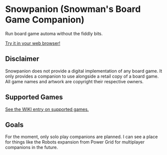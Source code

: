 # Snowpanion (Snowman's Board Game Companion)

Run board game automa without the fiddly bits.

[Try it in your web browser!](https://xbigtk13x.github.io/snowpanion/)

## Disclaimer

Snowpanion does not provide a digital implementation of any board game. It only provides a companion to use alongside a retail copy of a board game. All game names and artwork are copyright their respective owners.

## Supported Games

[See the WIKI entry on supported games.](https://github.com/XBigTK13X/snowpanion/wiki/Supported-Games)

## Goals

For the moment, only solo play companions are planned. I can see a place for things like the Robots expansion from Power Grid for multiplayer companions in the future.
